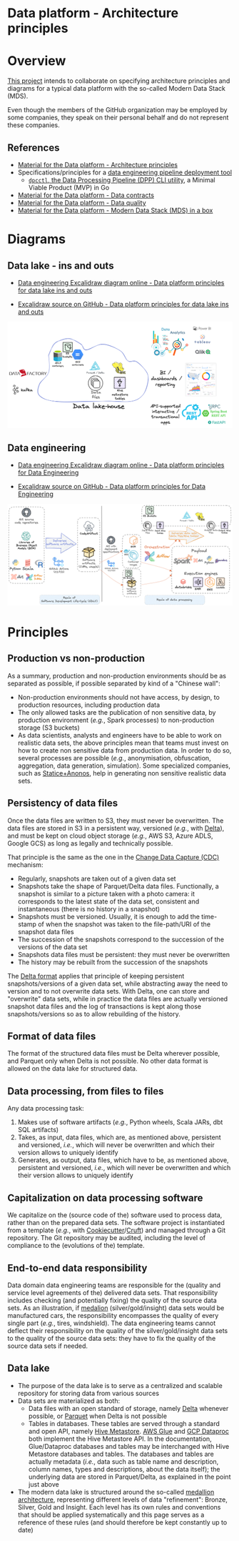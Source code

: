 Data platform - Architecture principles
=======================================

# Overview
[This project](https://github.com/data-engineering-helpers/architecture-principles)
intends to collaborate on specifying architecture principles and diagrams
for a typical data platform with the so-called Modern Data Stack (MDS).

Even though the members of the GitHub organization may be employed by
some companies, they speak on their personal behalf and do not represent
these companies.

## References
* [Material for the Data platform - Architecture principles](material/)
* Specifications/principles for a
  [data engineering pipeline deployment tool](https://github.com/data-engineering-helpers/data-pipeline-deployment)
  + [`dpcctl`, the Data Processing Pipeline (DPP) CLI utility](https://github.com/data-engineering-helpers/dppctl), a Minimal Viable Product (MVP) in Go 
* [Material for the Data platform - Data contracts](https://github.com/data-engineering-helpers/data-contracts/blob/main/README.md)
* [Material for the Data platform - Data quality](https://github.com/data-engineering-helpers/data-quality/blob/main/README.md)
* [Material for the Data platform - Modern Data Stack (MDS) in a box](https://github.com/data-engineering-helpers/mds-in-a-box/blob/main/README.md)

# Diagrams

## Data lake - ins and outs
* [Data engineering Excalidraw diagram online - Data platform principles for data lake ins and outs](https://excalidraw.com/#json=mv7jSkpTewcQb_S4raJ5G,S6aAoK8gA3VroJ5ai8Kb6w)

* [Excalidraw source on GitHub - Data platform principles for data lake ins and outs](diagrams/src/Data%20Platform%20-%20Principles%20-%20Data%20Lake%20In%20and%20Out%20-%20latest.excalidraw)

![Data platform principles for data lake ins and outs](diagrams/snapshots/Data%20Platform%20-%20Principles%20-%20Data%20Lake%20In%20and%20Out%20-%202023-04%20-%20v2.0.png)

## Data engineering
* [Data engineering Excalidraw diagram online - Data platform principles for Data Engineering](https://excalidraw.com/#json=UPsnozgpMAxRaz3feC23y,n478x5MVcgCz1XTZ7h9qHw)

* [Excalidraw source on GitHub - Data platform principles for Data Engineering](diagrams/src/Data%20Platform%20-%20Principles%20-%20Data%20Engineering%20-%20latest.excalidraw)

![Data Platform - Principles - Data Engineering](diagrams/snapshots/Data%20Platform%20-%20Principles%20-%20Data%20Engineering%20-%202023-04%20-%20v2.1.png)

# Principles

## Production vs non-production
As a summary, production and non-production environments should be
as separated as possible, if possible separated by kind of a "Chinese wall":
* Non-production environments should not have access, by design,
  to production resources, including production data
* The only allowed tasks are the publication of non sensitive data,
  by production environment (_e.g._, Spark processes) to non-production
  storage (S3 buckets)
* As data scientists, analysts and engineers have to be able to work
  on realistic data sets, the above principles mean that teams must invest
  on how to create non sensitive data from production data. In order to do so,
  several processes are possible (_e.g._, anonymisation, obfuscation, aggregation,
  data generation, simulation). Some specialized companies, such as
  [Statice+Anonos](https://www.statice.ai/), help in generating
  non sensitive realistic data sets.

## Persistency of data files
Once the data files are written to S3, they must never be overwritten.
The data files are stored in S3 in a persistent way, versioned (_e.g._,
with [Delta](https://delta.io/)), and must be kept on cloud object storage
(_e.g._, AWS S3, Azure ADLS, Google GCS) as long as legally and
technically possible.

That principle is the same as the one in the
[Change Data Capture (CDC)](https://en.wikipedia.org/wiki/Change_data_capture)
mechanism:
* Regularly, snapshots are taken out of a given data set
* Snapshots take the shape of Parquet/Delta data files. Functionally, a snapshot
  is similar to a picture taken with a photo camera: it corresponds to the latest
  state of the data set, consistent and instantaneous (there is no history in
  a snapshot)
* Snapshots must be versioned. Usually, it is enough to add the time-stamp
  of when the snapshot was taken to the file-path/URI of the snapshot data files
* The succession of the snapshots correspond to the succession of the versions
  of the data set
* Snapshots data files must be persistent: they must never be overwritten
* The history may be rebuilt from the succession of the snapshots

The [Delta format](https://delta.io/) applies that principle of keeping persistent
snapshots/versions of a given data set, while abstracting away the need to version
and to not overwrite data sets. With Delta, one can store and "overwrite" data sets,
while in practice the data files are actually versioned snapshot data files and
the log of transactions is kept along those snapshots/versions so as to allow
rebuilding of the history.

## Format of data files
The format of the structured data files must be Delta wherever possible,
and Parquet only when Delta is not possible. No other data format is allowed
on the data lake for structured data.

## Data processing, from files to files
Any data processing task:
1. Makes use of software artifacts (_e.g._, Python wheels,
   Scala JARs, dbt SQL artifacts)
2. Takes, as input, data files, which are, as mentioned above,
   persistent and versioned, _i.e._, which will never be overwritten
   and which their version allows to uniquely identify
3. Generates, as output, data files, which have to be, as mentioned above,
   persistent and versioned, _i.e._, which will never be overwritten
   and which their version allows to uniquely identify

## Capitalization on data processing software
We capitalize on the (source code of the) software used to process data,
rather than on the prepared data sets. The software project is instantiated
from a template (_e.g._, with
[Cookiecutter](https://github.com/cookiecutter/cookiecutter)/[Cruft](https://cruft.github.io/cruft/))
and managed through a Git repository.
The Git repository may be audited, including the level of compliance
to the (evolutions of the) template.

## End-to-end data responsibility
Data domain data engineering teams are responsible for the (quality
and service level agreements of the) delivered data sets.
That responsibility includes checking (and potentially fixing) the quality
of the source data sets. As an illustration,
if [medalion](https://www.databricks.com/glossary/medallion-architecture)
(silver/gold/insight) data sets would be manufactured cars,
the responsibility encompasses the quality of every single part
(_e.g._, tires, windshield).
The data engineering teams cannot deflect their responsibility on the quality
of the silver/gold/insight data sets to the quality of the source data sets:
they have to fix the quality of the source data sets if needed.

## Data lake
* The purpose of the data lake is to serve as a centralized and scalable repository
  for storing data from various sources
* Data sets are materialized as both:
  + Data files with an open standard of storage, namely [Delta](https://delta.io/) whenever possible,
    or [Parquet](https://parquet.apache.org/) when Delta is not possible
  + Tables in databases. These tables are served through a standard and open API,
    namely [Hive Metastore](https://cwiki.apache.org/confluence/display/hive/design#Design-Metastore).
    [AWS Glue](https://github.com/awslabs/aws-glue-data-catalog-client-for-apache-hive-metastore)
    and [GCP Dataproc](https://cloud.google.com/dataproc-metastore/docs/hive-metastore) both implement
    the Hive Metastore API. In the documentation, Glue/Dataproc databases and tables may be interchanged
    with Hive Metastore databases and tables. The databases and tables are actually metadata (_i.e._,
    data such as table name and description, column names, types and descriptions, about the data itself);
    the underlying data are stored in Parquet/Delta, as explained in the point just above
* The modern data lake is structured around the so-called
  [medallion architecture](https://www.advancinganalytics.co.uk/blog/medallion-architecture),
  representing different levels of data "refinement": Bronze, Silver, Gold and Insight. Each level has its own rules
  and conventions that should be applied systematically and this page serves as a reference of these rules
  (and should therefore be kept constantly up to date)

